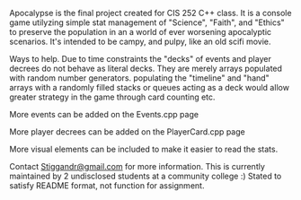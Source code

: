 Apocalypse is the final project created for CIS 252 C++ class. 
It is a console game utilyzing simple stat management of "Science", "Faith", and "Ethics" to preserve the population in an a world of ever worsening apocalyptic scenarios. 
It's intended to be campy, and pulpy, like an old scifi movie. 

Ways to help. 
Due to time constraints the "decks" of events and player decrees do not behave as literal decks. They are merely arrays populated with random number generators.
populating the "timeline" and "hand" arrays with a randomly filled stacks or queues acting as a deck would allow greater strategy in the game through card counting etc.

More events can be added on the Events.cpp page

More player decrees can be added on the PlayerCard.cpp page

More visual elements can be included to make it easier to read the stats. 

Contact Stiggandr@gmail.com for more information. 
This is currently maintained by 2 undisclosed students at a community college :) Stated to satisfy README format, not function for assignment.
